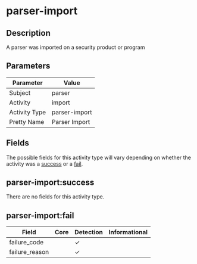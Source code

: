 parser-import
=============

Description
-----------
A parser was imported on a security product or program

Parameters
----------
| Parameter     | Value         |
| ------------- | ------------- |
| Subject       | parser        |
| Activity      | import        |
| Activity Type | parser-import |
| Pretty Name   | Parser Import |


Fields
------

The possible fields for this activity type will vary depending on whether the activity was a [success](#parser-importsuccess) or a [fail](#parser-importfail).


parser-import:success
---------------------

There are no fields for this activity type.


parser-import:fail
------------------

| Field          | Core | Detection | Informational |
| -------------- | ---- | --------- | ------------- |
| failure_code   |      | &#10003;  |               |
| failure_reason |      | &#10003;  |               |